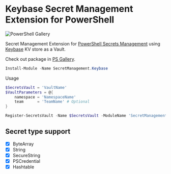 # Keybase Secret Management Extension for PowerShell

![PowerShell Gallery](https://img.shields.io/powershellgallery/dt/SecretManagement.Keybase)

Secret Management Extension for [PowerShell Secrets Management](https://www.powershellgallery.com/packages/Microsoft.PowerShell.SecretsManagement/) using [Keybase](https://keybase.io/) KV store as a Vault.

Check out package in [PS Gallery](https://www.powershellgallery.com/packages/SecretManagement.Keybase/).

```PowerShell
Install-Module -Name SecretManagement.Keybase
```

Usage

```PowerShell
$SecretsVault = 'VaultName'
$VaultParameters = @{ 
    namespace = 'NamespaceName'
    team      = 'TeamName' # Optional
}

Register-SecretsVault -Name $SecretsVault -ModuleName 'SecretManagement.Keybase' -VaultParameters $VaultParameters
```

## Secret type support

- [X] ByteArray
- [X] String
- [X] SecureString
- [X] PSCredential
- [X] Hashtable